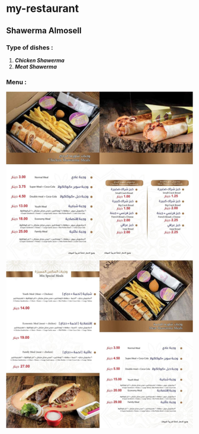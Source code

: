 # my-restaurant

## Shawerma Almosell

### Type of dishes :
1. **_Chicken Shawerma_**
2. **_Meat Shawerma_**


### Menu :

![menu](1.jpeg)
![menu](2.jpeg)